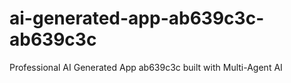 # ai-generated-app-ab639c3c-ab639c3c
Professional AI Generated App ab639c3c built with Multi-Agent AI
